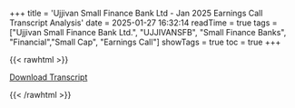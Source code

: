 +++
title = 'Ujjivan Small Finance Bank Ltd - Jan 2025 Earnings Call Transcript Analysis'
date = 2025-01-27 16:32:14
readTime = true
tags = ["Ujjivan Small Finance Bank Ltd.", "UJJIVANSFB", "Small Finance Banks", "Financial","Small Cap", "Earnings Call"]
showTags = true
toc = true
+++



{{< rawhtml >}}

<div class="button-container">    
    <a href="https://www.bseindia.com/xml-data/corpfiling/AttachLive/1a04e28c-5b3d-4546-9b42-7918693584b1.pdf" target="_blank" class="report-button">
      <i class="fas fa-file-pdf"></i> Download Transcript
    </a>
</div>
    
{{< /rawhtml >}}
